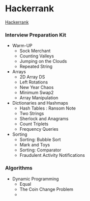 # Hackerrank
[Hackerrank](https://www.hackerrank.com/)   

### Interview Preparation Kit
- Warm-UP
    - Sock Merchant
    - Counting Valleys
    - Jumping on the Clouds
    - Repeated String  
- Arrays
    - 2D Array DS 
    - Left Rotations  
    - New Year Chaos
    - Minimum Swap2
    - Array Manipulation
- Dictionaries and Hashmaps
    - Hash Tables : Ransom Note
    - Two Strings
    - Sherlock and Anagrams
    - Count Triplets
    - Frequency Queries
- Sorting
    - Sorting: Bubble Sort
    - Mark and Toys
    - Sorting: Comparator
    - Fraudulent Activity Notifications

### Algorithms
- Dynamic Programming
    - Equal
    - The Coin Change Problem
    - 
